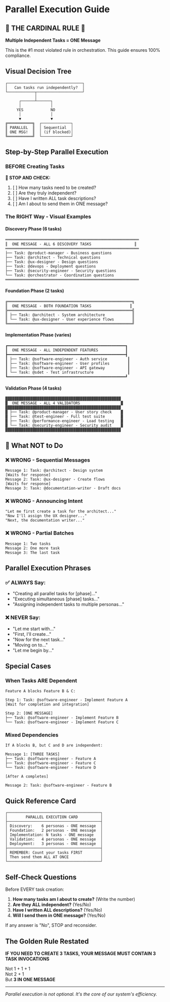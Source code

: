 # Parallel Execution Guide

## 🚨 THE CARDINAL RULE 🚨

**Multiple Independent Tasks = ONE Message**

This is the #1 most violated rule in orchestration. This guide ensures 100% compliance.

## Visual Decision Tree

```
┌─────────────────────────────────┐
│   Can tasks run independently?  │
└────────────┬────────────────────┘
             │
      ┌──────┴──────┐
      │             │
     YES            NO
      │             │
      ▼             ▼
╔═══════════╗  ┌─────────────┐
║ PARALLEL  ║  │ Sequential  │
║ ONE MSG!  ║  │ (if blocked)│
╚═══════════╝  └─────────────┘
```

## Step-by-Step Parallel Execution

### BEFORE Creating Tasks

**🛑 STOP AND CHECK:**
1. [ ] How many tasks need to be created?
2. [ ] Are they truly independent?
3. [ ] Have I written ALL task descriptions?
4. [ ] Am I about to send them in ONE message?

### The RIGHT Way - Visual Examples

#### Discovery Phase (6 tasks)
```
═══════════════════════════════════════════════════════════
║  ONE MESSAGE - ALL 6 DISCOVERY TASKS                   ║
═══════════════════════════════════════════════════════════
├── Task: @product-manager - Business questions
├── Task: @architect - Technical questions  
├── Task: @ux-designer - Design questions
├── Task: @devops - Deployment questions
├── Task: @security-engineer - Security questions
└── Task: @orchestrator - Coordination questions
═══════════════════════════════════════════════════════════
```

#### Foundation Phase (2 tasks)
```
╔═══════════════════════════════════════════════════════╗
║  ONE MESSAGE - BOTH FOUNDATION TASKS                 ║
╠═══════════════════════════════════════════════════════╣
║ ├── Task: @architect - System architecture            ║
║ └── Task: @ux-designer - User experience flows        ║
╚═══════════════════════════════════════════════════════╝
```

#### Implementation Phase (varies)
```
┏━━━━━━━━━━━━━━━━━━━━━━━━━━━━━━━━━━━━━━━━━━━━━━━━━━━━┓
┃  ONE MESSAGE - ALL INDEPENDENT FEATURES            ┃
┣━━━━━━━━━━━━━━━━━━━━━━━━━━━━━━━━━━━━━━━━━━━━━━━━━━━━┫
┃ ├── Task: @software-engineer - Auth service         ┃
┃ ├── Task: @software-engineer - User profiles        ┃
┃ ├── Task: @software-engineer - API gateway          ┃
┃ └── Task: @sdet - Test infrastructure               ┃
┗━━━━━━━━━━━━━━━━━━━━━━━━━━━━━━━━━━━━━━━━━━━━━━━━━━━━┛
```

#### Validation Phase (4 tasks)
```
▓▓▓▓▓▓▓▓▓▓▓▓▓▓▓▓▓▓▓▓▓▓▓▓▓▓▓▓▓▓▓▓▓▓▓▓▓▓▓▓▓▓▓▓▓▓▓▓▓▓▓
▓  ONE MESSAGE - ALL 4 VALIDATORS                  ▓
▓▓▓▓▓▓▓▓▓▓▓▓▓▓▓▓▓▓▓▓▓▓▓▓▓▓▓▓▓▓▓▓▓▓▓▓▓▓▓▓▓▓▓▓▓▓▓▓▓▓▓
▓ ├── Task: @product-manager - User story check    ▓
▓ ├── Task: @test-engineer - Full test suite       ▓
▓ ├── Task: @performance-engineer - Load testing   ▓
▓ └── Task: @security-engineer - Security audit    ▓
▓▓▓▓▓▓▓▓▓▓▓▓▓▓▓▓▓▓▓▓▓▓▓▓▓▓▓▓▓▓▓▓▓▓▓▓▓▓▓▓▓▓▓▓▓▓▓▓▓▓▓
```

## 🚫 What NOT to Do

### ❌ WRONG - Sequential Messages
```
Message 1: Task: @architect - Design system
[Waits for response]
Message 2: Task: @ux-designer - Create flows
[Waits for response]
Message 3: Task: @documentation-writer - Draft docs
```

### ❌ WRONG - Announcing Intent
```
"Let me first create a task for the architect..."
"Now I'll assign the UX designer..."
"Next, the documentation writer..."
```

### ❌ WRONG - Partial Batches
```
Message 1: Two tasks
Message 2: One more task
Message 3: The last task
```

## Parallel Execution Phrases

### ✅ ALWAYS Say:
- "Creating all parallel tasks for [phase]..."
- "Executing simultaneous [phase] tasks..."
- "Assigning independent tasks to multiple personas..."

### ❌ NEVER Say:
- "Let me start with..."
- "First, I'll create..."
- "Now for the next task..."
- "Moving on to..."
- "Let me begin by..."

## Special Cases

### When Tasks ARE Dependent
```
Feature A blocks Feature B & C:

Step 1: Task: @software-engineer - Implement Feature A
[Wait for completion and integration]

Step 2: [ONE MESSAGE]
├── Task: @software-engineer - Implement Feature B
└── Task: @software-engineer - Implement Feature C
```

### Mixed Dependencies
```
If A blocks B, but C and D are independent:

Message 1: [THREE TASKS]
├── Task: @software-engineer - Feature A
├── Task: @software-engineer - Feature C  
└── Task: @software-engineer - Feature D

[After A completes]

Message 2: Task: @software-engineer - Feature B
```

## Quick Reference Card

```
┌─────────────────────────────────────────┐
│        PARALLEL EXECUTION CARD          │
├─────────────────────────────────────────┤
│ Discovery:    6 personas - ONE message  │
│ Foundation:   2 personas - ONE message  │
│ Implementation: N tasks - ONE message   │
│ Validation:   4 personas - ONE message  │
│ Deployment:   3 personas - ONE message  │
├─────────────────────────────────────────┤
│ REMEMBER: Count your tasks FIRST        │
│ Then send them ALL AT ONCE              │
└─────────────────────────────────────────┘
```

## Self-Check Questions

Before EVERY task creation:
1. **How many tasks am I about to create?** (Write the number)
2. **Are they ALL independent?** (Yes/No)
3. **Have I written ALL descriptions?** (Yes/No)
4. **Will I send them in ONE message?** (Yes/No)

If any answer is "No", STOP and reconsider.

## The Golden Rule Restated

**IF YOU NEED TO CREATE 3 TASKS, YOUR MESSAGE MUST CONTAIN 3 TASK INVOCATIONS**

Not 1 + 1 + 1  
Not 2 + 1  
But **3 IN ONE MESSAGE**

---

*Parallel execution is not optional. It's the core of our system's efficiency.*